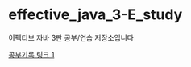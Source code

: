 # effective_java_3-E_study
이펙티브 자바 3판 공부/연습 저장소입니다

[공부기록 링크 1](https://leezzangmin.tistory.com/27)
